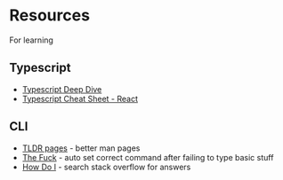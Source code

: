 # Resources

For learning

## Typescript

- [Typescript Deep Dive](https://github.com/basarat/typescript-book)
- [Typescript Cheat Sheet - React](https://github.com/typescript-cheatsheets/react)

## CLI

- [TLDR pages](https://github.com/tldr-pages/tldr) - better man pages
- [The Fuck](https://github.com/nvbn/thefuck) - auto set correct command after failing to type basic stuff
- [How Do I](https://github.com/gleitz/howdoi) - search stack overflow for answers